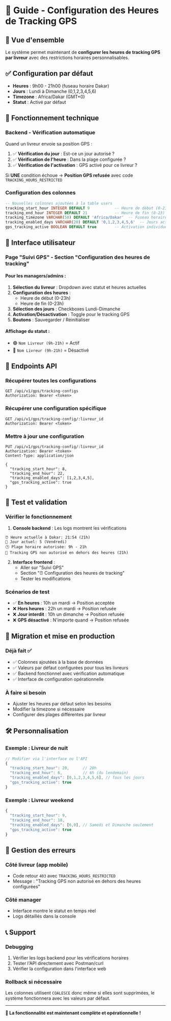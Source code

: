 # 📍 Guide - Configuration des Heures de Tracking GPS

## 🎯 Vue d'ensemble

Le système permet maintenant de **configurer les heures de tracking GPS par livreur** avec des restrictions horaires personnalisables.

## ✅ Configuration par défaut

- **Heures** : 9h00 - 21h00 (fuseau horaire Dakar)
- **Jours** : Lundi à Dimanche (0,1,2,3,4,5,6)
- **Timezone** : Africa/Dakar (GMT+0)
- **Statut** : Activé par défaut

## 🔧 Fonctionnement technique

### Backend - Vérification automatique

Quand un livreur envoie sa position GPS :

1. ✅ **Vérification du jour** : Est-ce un jour autorisé ?
2. ✅ **Vérification de l'heure** : Dans la plage configurée ?
3. ✅ **Vérification de l'activation** : GPS activé pour ce livreur ?

Si **UNE** condition échoue → **Position GPS refusée** avec code `TRACKING_HOURS_RESTRICTED`

### Configuration des colonnes

```sql
-- Nouvelles colonnes ajoutées à la table users
tracking_start_hour INTEGER DEFAULT 9           -- Heure de début (0-23)
tracking_end_hour INTEGER DEFAULT 21            -- Heure de fin (0-23)  
tracking_timezone VARCHAR(50) DEFAULT 'Africa/Dakar'  -- Fuseau horaire
tracking_enabled_days VARCHAR(20) DEFAULT '0,1,2,3,4,5,6'  -- Jours actifs
gps_tracking_active BOOLEAN DEFAULT true        -- Activation individuelle
```

## 🎨 Interface utilisateur

### Page "Suivi GPS" - Section "Configuration des heures de tracking"

#### Pour les managers/admins :

1. **Sélection du livreur** : Dropdown avec statut et heures actuelles
2. **Configuration des heures** : 
   - Heure de début (0-23h)
   - Heure de fin (0-23h)
3. **Sélection des jours** : Checkboxes Lundi-Dimanche
4. **Activation/Désactivation** : Toggle pour le tracking GPS
5. **Boutons** : Sauvegarder / Réinitialiser

#### Affichage du statut :
- 🟢 `Nom Livreur (9h-21h)` = Actif
- 🔴 `Nom Livreur (9h-21h)` = Désactivé

## 📡 Endpoints API

### Récupérer toutes les configurations
```
GET /api/v1/gps/tracking-configs
Authorization: Bearer <token>
```

### Récupérer une configuration spécifique  
```
GET /api/v1/gps/tracking-config/:livreur_id
Authorization: Bearer <token>
```

### Mettre à jour une configuration
```
PUT /api/v1/gps/tracking-config/:livreur_id
Authorization: Bearer <token>
Content-Type: application/json

{
  "tracking_start_hour": 8,
  "tracking_end_hour": 22,
  "tracking_enabled_days": [1,2,3,4,5],
  "gps_tracking_active": true
}
```

## 🧪 Test et validation

### Vérifier le fonctionnement

1. **Console backend** : Les logs montrent les vérifications
```
⏰ Heure actuelle à Dakar: 21:54 (21h)
📅 Jour actuel: 5 (Vendredi)
🕒 Plage horaire autorisée: 9h - 21h
🔴 Tracking GPS non autorisé en dehors des heures (21h)
```

2. **Interface frontend** : 
   - Aller sur "Suivi GPS" 
   - Section "⏰ Configuration des heures de tracking"
   - Tester les modifications

### Scénarios de test

- ✅ **En heures** : 10h un mardi → Position acceptée
- ❌ **Hors heures** : 22h un mardi → Position refusée  
- ❌ **Jour interdit** : 10h un dimanche → Position refusée
- ❌ **GPS désactivé** : N'importe quand → Position refusée

## 🔄 Migration et mise en production

### Déjà fait ✅
- ✅ Colonnes ajoutées à la base de données
- ✅ Valeurs par défaut configurées pour tous les livreurs
- ✅ Backend fonctionnel avec vérification automatique
- ✅ Interface de configuration opérationnelle

### À faire si besoin
- Ajuster les heures par défaut selon les besoins
- Modifier la timezone si nécessaire
- Configurer des plages différentes par livreur

## 🛠️ Personnalisation

### Exemple : Livreur de nuit
```javascript
// Modifier via l'interface ou l'API
{
  "tracking_start_hour": 20,      // 20h
  "tracking_end_hour": 6,         // 6h (du lendemain)
  "tracking_enabled_days": [0,1,2,3,4,5,6], // Tous les jours
  "gps_tracking_active": true
}
```

### Exemple : Livreur weekend  
```javascript
{
  "tracking_start_hour": 9,
  "tracking_end_hour": 18,
  "tracking_enabled_days": [6,0], // Samedi et Dimanche seulement
  "gps_tracking_active": true
}
```

## 🚨 Gestion des erreurs

### Côté livreur (app mobile)
- Code retour `403` avec `TRACKING_HOURS_RESTRICTED`
- Message : "Tracking GPS non autorisé en dehors des heures configurées"

### Côté manager  
- Interface montre le statut en temps réel
- Logs détaillés dans la console

## 📞 Support

### Debugging
1. Vérifier les logs backend pour les vérifications horaires
2. Tester l'API directement avec Postman/curl
3. Vérifier la configuration dans l'interface web

### Rollback si nécessaire
Les colonnes utilisent `COALESCE` donc même si elles sont supprimées, le système fonctionnera avec les valeurs par défaut.

---

**🎉 La fonctionnalité est maintenant complète et opérationnelle !** 